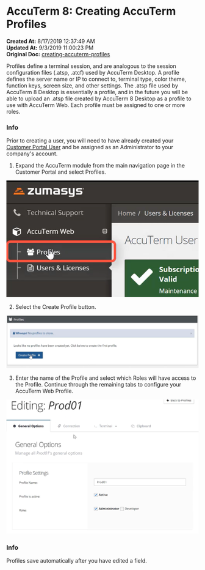 # AccuTerm 8: Creating AccuTerm Profiles

**Created At:** 8/17/2019 12:37:49 AM  
**Updated At:** 9/3/2019 11:00:23 PM  
**Original Doc:** [creating-accuterm-profiles](https://docs.zumasys.com/accuterm/creating-accuterm-profiles)  




Profiles define a terminal session, and are analogous to the session configuration files (.atsp, .atcf) used by AccuTerm Desktop. A profile defines the server name or IP to connect to, terminal type, color theme, function keys, screen size, and other settings. The .atsp file used by AccuTerm 8 Desktop is essentially a profile, and in the future you will be able to upload an .atsp file created by AccuTerm 8 Desktop as a profile to use with AccuTerm Web. Each profile must be assigned to one or more roles.



### Info

Prior to creating a user, you will need to have already created your [Customer Portal User](/customerportal/quick-start) and be assigned as an Administrator to your company's account.

1. Expand the AccuTerm module from the main navigation page in the Customer Portal and select Profiles.

![](./1566002391975-1566002391975.png)

2. Select the Create Profile button.

![](./1566002458358-1566002458358.png)

3. Enter the name of the Profile and select which Roles will have access to the Profile. Continue through the remaining tabs to configure your AccuTerm Web Profile.

![](./1566002538856-1566002538856.png)

### Info

Profiles save automatically after you have edited a field.




